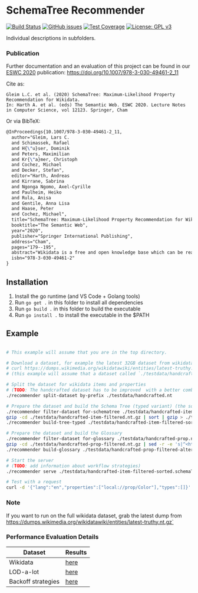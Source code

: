 # SchemaTree Recommender

[![Build Status](https://git.rwth-aachen.de/kglab2019/recommender/badges/master/pipeline.svg)](https://git.rwth-aachen.de/kglab2019/recommender/commits/master)
[![GitHub issues](https://img.shields.io/github/issues/lgleim/SchemaTreeRecommender)](https://github.com/lgleim/SchemaTreeRecommender/issues)
[![Test Coverage](https://git.rwth-aachen.de/kglab2019/recommender/badges/master/coverage.svg)](https://git.rwth-aachen.de/kglab2019/recommender/commits/master)
[![License: GPL v3](https://img.shields.io/badge/License-GPLv3-blue.svg)](https://www.gnu.org/licenses/gpl-3.0) 

Individual descriptions in subfolders.

### Publication

Further documentation and an evaluation of this project can be found in our [ESWC 2020](https://2020.eswc-conferences.org/) publication: https://doi.org/10.1007/978-3-030-49461-2_11

Cite as:

```
Gleim L.C. et al. (2020) SchemaTree: Maximum-Likelihood Property Recommendation for Wikidata. 
In: Harth A. et al. (eds) The Semantic Web. ESWC 2020. Lecture Notes in Computer Science, vol 12123. Springer, Cham
```

Or via BibTeX:

```tex
@InProceedings{10.1007/978-3-030-49461-2_11,
  author="Gleim, Lars C.
  and Schimassek, Rafael
  and H{\"u}ser, Dominik
  and Peters, Maximilian
  and Kr{\"a}mer, Christoph
  and Cochez, Michael
  and Decker, Stefan",
  editor="Harth, Andreas
  and Kirrane, Sabrina
  and Ngonga Ngomo, Axel-Cyrille
  and Paulheim, Heiko
  and Rula, Anisa
  and Gentile, Anna Lisa
  and Haase, Peter
  and Cochez, Michael",
  title="SchemaTree: Maximum-Likelihood Property Recommendation for Wikidata",
  booktitle="The Semantic Web",
  year="2020",
  publisher="Springer International Publishing",
  address="Cham",
  pages="179--195",
  abstract="Wikidata is a free and open knowledge base which can be read and edited by both humans and machines. It acts as a central storage for the structured data of several Wikimedia projects. To improve the process of manually inserting new facts, the Wikidata platform features an association rule-based tool to recommend additional suitable properties. In this work, we introduce a novel approach to provide such recommendations based on frequentist inference. We introduce a trie-based method that can efficiently learn and represent property set probabilities in RDF graphs. We extend the method by adding type information to improve recommendation precision and introduce backoff strategies which further increase the performance of the initial approach for entities with rare property combinations. We investigate how the captured structure can be employed for property recommendation, analogously to the Wikidata PropertySuggester. We evaluate our approach on the full Wikidata dataset and compare its performance to the state-of-the-art Wikidata PropertySuggester, outperforming it in all evaluated metrics. Notably we could reduce the average rank of the first relevant recommendation by 71{\%}.",
  isbn="978-3-030-49461-2"
}
```

## Installation

1. Install the go runtime (and VS Code + Golang tools)
1. Run `go get .` in this folder to install all dependencies
1. Run `go build .` in this folder to build the executable
1. Run `go install .` to install the executable in the $PATH

## Example 

```bash

# This example will assume that you are in the top directory.

# Download a dataset, for example the latest 32GB dataset from wikidata
# curl https://dumps.wikimedia.org/wikidatawiki/entities/latest-truthy.nt.gz --output latest-truthy.nt.gz
# (this example will assume that a dataset called `./testdata/handcrafted.nt` exists)

# Split the dataset for wikidata items and properties
# (TODO: The handcrafted dataset has to be improved  with a better combination of entries)
./recommender split-dataset by-prefix ./testdata/handcrafted.nt

# Prepare the dataset and build the Schema Tree (typed variant) (the sort is only required for future 1-in-n splits)
./recommender filter-dataset for-schematree ./testdata/handcrafted-item.nt.gz 
gzip -cd ./testdata/handcrafted-item-filtered.nt.gz | sort | gzip > ./testdata/handcrafted-item-filtered-sorted.nt.gz
./recommender build-tree-typed ./testdata/handcrafted-item-filtered-sorted.nt.gz

# Prepare the dataset and build the Glossary
./recommender filter-dataset for-glossary ./testdata/handcrafted-prop.nt.gz
gzip -cd ./testdata/handcrafted-prop-filtered.nt.gz | sed -r -e 's|^<http:\/\/www\.wikidata\.org\/entity\/P([^>]+)>|<http://www.wikidata.org/prop/direct/P\1>|g' | gzip > ./testdata/handcrafted-prop-filtered-altered.nt.gz
./recommender build-glossary ./testdata/handcrafted-prop-filtered-altered.nt.gz

# Start the server 
# (TODO: add information about workflow strategies)
./recommender serve ./testdata/handcrafted-item-filtered-sorted.schemaTree.typed.bin ./testdata/handcrafted-prop-filtered-altered.glossary.bin

# Test with a request 
curl -d '{"lang":"en","properties":["local://prop/Color"],"types":[]}' http://localhost:8080/recommender

```

### Note

If you want to run on the full wikidata dataset, grab the latest dump from https://dumps.wikimedia.org/wikidatawiki/entities/latest-truthy.nt.gz`

### Performance Evaluation Details

| Dataset | Results |
| ------ | ------ |
| Wikidata | [here](evaluation/visualization_single_evaluation_wiki.ipynb) |
| LOD-a-lot | [here](evaluation/visualization_single_evaluation-LOD.ipynb) |
| Backoff strategies | [here](evaluation/visualization_batch.ipynb) |
 

